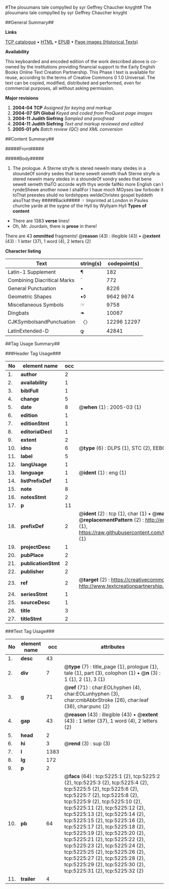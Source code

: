 #The plouumans tale compylled by syr Geffrey Chaucher knyght#
The plouumans tale compylled by syr Geffrey Chaucher knyght

##General Summary##

**Links**

[TCP catalogue](http://www.ota.ox.ac.uk/tcp/)  • 
[HTML](http://tei.it.ox.ac.uk/tcp/Texts-HTML/free/A18/A18571.html)  • 
[EPUB](http://tei.it.ox.ac.uk/tcp/Texts-EPUB/free/A18/A18571.epub) • 
[Page images (Historical Texts)](https://data.historicaltexts.jisc.ac.uk/view?pubId=eebo-99840698e&pageId=eebo-99840698e-5225-1)

**Availability**

This keyboarded and encoded edition of the
	       work described above is co-owned by the institutions
	       providing financial support to the Early English Books
	       Online Text Creation Partnership. This Phase I text is
	       available for reuse, according to the terms of Creative
	       Commons 0 1.0 Universal. The text can be copied,
	       modified, distributed and performed, even for
	       commercial purposes, all without asking permission.

**Major revisions**

1. __2004-04__ __TCP__ *Assigned for keying and markup*
1. __2004-07__ __SPi Global__ *Keyed and coded from ProQuest page images*
1. __2004-11__ __Judith Siefring__ *Sampled and proofread*
1. __2004-11__ __Judith Siefring__ *Text and markup reviewed and edited*
1. __2005-01__ __pfs__ *Batch review (QC) and XML conversion*

##Content Summary##

#####Front#####

#####Body#####

1. The prologue.
A Sterne stryfe is stered neweIn many stedes in a stoundeOf sondry sedes that bene seweIt semeth thaA Sterne stryfe is stered neweIn many stedes in a stoundeOf sondry sedes that bene seweIt semeth thaTO accorde wyth thys worde fallNo more English can I ryndeShewe another nowe I shallFor I haue moch MOyses law forbode it toThat preestes shuld no lordshppes weldeChristes gospel byddeth alsoThat they
#####Back#####
☞ Imprinted at London in Paules churche yarde at the sygne of the Hyll by Wyllyam Hyll
**Types of content**

  * There are 1383 **verse** lines!
  * Oh, Mr. Jourdain, there is **prose** in there!

There are 43 **ommitted** fragments! 
 @__reason__ (43) : illegible (43)  •  @__extent__ (43) : 1 letter (37), 1 word (4), 2 letters (2)

**Character listing**


|Text|string(s)|codepoint(s)|
|---|---|---|
|Latin-1 Supplement|¶|182|
|Combining             Diacritical Marks|̄|772|
|General Punctuation|•|8226|
|Geometric Shapes|▪◊|9642 9674|
|Miscellaneous Symbols|☞|9758|
|Dingbats|❧|10087|
|CJKSymbolsandPunctuation|〈〉|12296 12297|
|LatinExtended-D|ꝙ|42841|

##Tag Usage Summary##

###Header Tag Usage###

|No|element name|occ|attributes|
|---|---|---|---|
|1.|__author__|2||
|2.|__availability__|1||
|3.|__biblFull__|1||
|4.|__change__|5||
|5.|__date__|8| @__when__ (1) : 2005-03 (1)|
|6.|__edition__|1||
|7.|__editionStmt__|1||
|8.|__editorialDecl__|1||
|9.|__extent__|2||
|10.|__idno__|6| @__type__ (6) : DLPS (1), STC (2), EEBO-CITATION (1), PROQUEST (1), VID (1)|
|11.|__label__|5||
|12.|__langUsage__|1||
|13.|__language__|1| @__ident__ (1) : eng (1)|
|14.|__listPrefixDef__|1||
|15.|__note__|8||
|16.|__notesStmt__|2||
|17.|__p__|11||
|18.|__prefixDef__|2| @__ident__ (2) : tcp (1), char (1)  •  @__matchPattern__ (2) : ([0-9\-]+):([0-9IVX]+) (1), (.+) (1)  •  @__replacementPattern__ (2) : http://eebo.chadwyck.com/downloadtiff?vid=$1&page=$2 (1), https://raw.githubusercontent.com/textcreationpartnership/Texts/master/tcpchars.xml#$1 (1)|
|19.|__projectDesc__|1||
|20.|__pubPlace__|2||
|21.|__publicationStmt__|2||
|22.|__publisher__|2||
|23.|__ref__|2| @__target__ (2) : https://creativecommons.org/publicdomain/zero/1.0/ (1), http://www.textcreationpartnership.org/docs/. (1)|
|24.|__seriesStmt__|1||
|25.|__sourceDesc__|1||
|26.|__title__|3||
|27.|__titleStmt__|2||


###Text Tag Usage###

|No|element name|occ|attributes|
|---|---|---|---|
|1.|__desc__|43||
|2.|__div__|7| @__type__ (7) : title_page (1), prologue (1), tale (1), part (3), colophon (1)  •  @__n__ (3) : 1 (1), 2 (1), 3 (1)|
|3.|__g__|71| @__ref__ (71) : char:EOLhyphen (4), char:EOLunhyphen (3), char:cmbAbbrStroke (26), char:leaf (36), char:punc (2)|
|4.|__gap__|43| @__reason__ (43) : illegible (43)  •  @__extent__ (43) : 1 letter (37), 1 word (4), 2 letters (2)|
|5.|__head__|2||
|6.|__hi__|3| @__rend__ (3) : sup (3)|
|7.|__l__|1383||
|8.|__lg__|172||
|9.|__p__|2||
|10.|__pb__|64| @__facs__ (64) : tcp:5225:1 (2), tcp:5225:2 (2), tcp:5225:3 (2), tcp:5225:4 (2), tcp:5225:5 (2), tcp:5225:6 (2), tcp:5225:7 (2), tcp:5225:8 (2), tcp:5225:9 (2), tcp:5225:10 (2), tcp:5225:11 (2), tcp:5225:12 (2), tcp:5225:13 (2), tcp:5225:14 (2), tcp:5225:15 (2), tcp:5225:16 (2), tcp:5225:17 (2), tcp:5225:18 (2), tcp:5225:19 (2), tcp:5225:20 (2), tcp:5225:21 (2), tcp:5225:22 (2), tcp:5225:23 (2), tcp:5225:24 (2), tcp:5225:25 (2), tcp:5225:26 (2), tcp:5225:27 (2), tcp:5225:28 (2), tcp:5225:29 (2), tcp:5225:30 (2), tcp:5225:31 (2), tcp:5225:32 (2)|
|11.|__trailer__|4||
